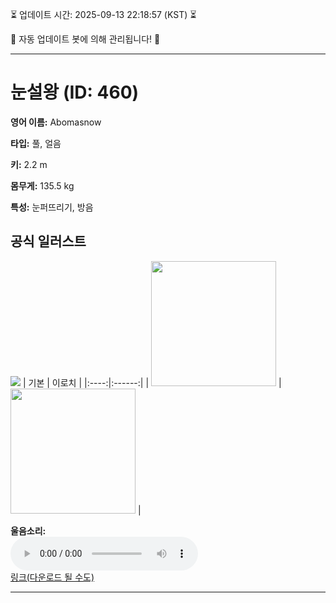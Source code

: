
⏳ 업데이트 시간: 2025-09-13 22:18:57 (KST) ⏳

🤖 자동 업데이트 봇에 의해 관리됩니다! 🤖

---

# 눈설왕 (ID: 460)
**영어 이름:** Abomasnow

**타입:** 풀, 얼음

**키:** 2.2 m

**몸무게:** 135.5 kg

**특성:** 눈퍼뜨리기, 방음

## 공식 일러스트
![](https://raw.githubusercontent.com/PokeAPI/sprites/master/sprites/pokemon/other/official-artwork/460.png)
| 기본 | 이로치 |
|:----:|:------:|
| <img src="http://play.pokemonshowdown.com/sprites/ani/abomasnow.gif" width="200"> | <img src="http://play.pokemonshowdown.com/sprites/ani-shiny/abomasnow.gif" width="200"> |

**울음소리:**<br><audio controls src="https://raw.githubusercontent.com/PokeAPI/cries/main/cries/pokemon/latest/460.ogg"></audio><br> [링크(다운로드 될 수도)](https://raw.githubusercontent.com/PokeAPI/cries/main/cries/pokemon/latest/460.ogg)


---
